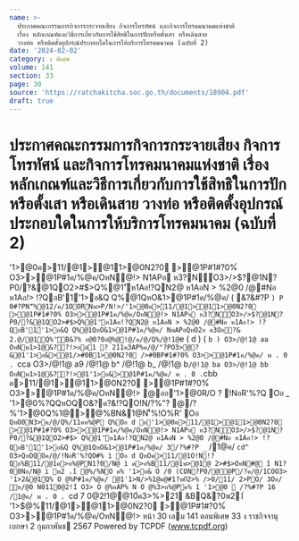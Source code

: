 ```yaml
---
name: >-
  ประกาศคณะกรรมการกิจการกระจายเสียง กิจการโทรทัศน์ และกิจการโทรคมนาคมแห่งชาติ
  เรื่อง หลักเกณฑ์และวิธีการเกี่ยวกับการใช้สิทธิในการปักหรือตั้งเสา หรือเดินสาย
  วางท่อ หรือติดตั้งอุปกรณ์ประกอบใดในการให้บริการโทรคมนาคม (ฉบับที่ 2)
date: '2024-02-02'
category: ง พิเศษ
volume: 141
section: 33
page: 30
source: 'https://ratchakitcha.soc.go.th/documents/18904.pdf'
draft: true
---
```


# ประกาศคณะกรรมการกิจการกระจายเสียง กิจการโทรทัศน์ และกิจการโทรคมนาคมแห่งชาติ เรื่อง หลักเกณฑ์และวิธีการเกี่ยวกับการใช้สิทธิในการปักหรือตั้งเสา หรือเดินสาย วางท่อ หรือติดตั้งอุปกรณ์ประกอบใดในการให้บริการโทรคมนาคม (ฉบับที่ 2)

'1>@0ค>11/@1>@11>@0N2?0 >@1P#1#?0%์ O3>>@1P#1ค/%@ค/OหN@!> N1APอ ห3?N์O3>/>$?@1N?P0/?&@1QO2>#$>Q%@1'ัห1Aอ!?QN2@ ห1AอN > %2@0 /@#Nอ ห1Aอ!> !?QอB'1์'1>อ&Q Q%@1QหO&1>@1P#1ค/%@ค/ ( &?&#?P ` ) P 0#?PN'็%@12/ค/1OORNพ>P/N!>/'1>@0ค>11/@1>@11>@0N2?0 >@1P#1#?0%์ O3>>@1P#1ค/%@ค/OหN@!> N1APอ ห3?N์O3>/>$?@1N?P0/?&@1QO2>#$>Q%@1'ัห1Aอ!?QN2@ ห1AอN > %2@0 /@#Nอ ห1Aอ!> !?QอB'1์'1>อ&Q Q%@1QหO&1>@1P#1ค/%@ค/ NพAPอQหO2อ ค3Oอ?& 2.@/@1์Q%'ัB&?% อ@0?0อํ@%@!@/ค/@/Q%/@!1@ `e ( d ) ( `b ) O3>/@!1@ aa OหNพ1>1@&??!>อค์1 ? 211ค3AP%ค/@/"?PO3>ํ@?&@1'1>อ&>@1/>#0B1>@0N2?0 />#0BP#1#?0%์ O3>>@1P#1ค/%@ค/ พ . 0 . `cca O3>/@!1@ a9 /@!1@ b^ /@!1@ b_ /@!1@ b` /@!1@ ba O3>/@!1@ bb OหNพ1>1@&??!>@1'1>อ&>@1P#1ค/%@ค/ พ . 0 . `cbb ค>11/@1>@11>@0N2?0 >@1P#1#?0%์ O3>>@1P#1ค/%@ค/OหN@!> @ออ'1>@0R/O ? !NอR'%?Q Oอ _ '1>@0%?QQหOQO&?ค?&!?QO!N/?%"? @/?%'1>@0Q%1@>@%BN&1@N'็%!O%R' Oอ ` QหO0N3>ค/@/Q%/11คห%@P Q%Oอ d อ'1>@0ค>11/@1>@11>@0N2?0 >@1P#1#?0%์ O3>>@1P#1ค/%@ค/OหN@!> N1APอ ห3?N์O3>/>$?@1N?P0/?&@1QO2>#$> Q%@1'ัห1Aอ!?QN2@ ห1AอN > %2@0 /@#Nอ ห1Aอ!> !?QอB'1์'1>อ&Q Q%@1QหO&1>@1P#1ค/%@ค/ 3/?%#?P _` /1@ค/ `cd^ O3>QหOQOค/@/!NอR'%?QO#% ì Oอ d QหOค>11/@1O!N!?Qอ%B11/@1ค>ห%@PN1?0/N@ ì ค>อ%B11/@1พ>@1@ 2>#$>OหN#@ î N1?00Nอ/N@ ì พ2 .î ํ@%/%NO ค% '1>อ& O /0 (CON?P0/@@P/?ค/@/1COO3> '1>2&@1์Q% O @%P#1ค/%@ค/ @1'1>N/>%1@ค@#1?พ0์2>% />0/11/ 2>PO/ 3Oอ/ ห/@0 N0110@2!1์ O3> O @%อAP% N O @%3>ห%@Pค% î '1>@0  /?%#?P 16 /1@ค/ พ . 0 . `cd 7 0@2!1@@10์ค3>%>21 &BQ&?0พ21์ '1>$@%11/@1>@11>@0N2?0 >@1P#1#?0%์ O3>>@1P#1ค/%@ค/OหN@!> หน้า 30 เลม 141 ตอนพิเศษ 33 ง ราชกิจจานุเบกษา 2 กุมภาพันธ 2567 Powered by TCPDF (www.tcpdf.org)
